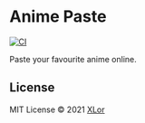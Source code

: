 # Anime Paste

[![CI](https://github.com/XLorPaste/AnimePaste/actions/workflows/ci.yml/badge.svg)](https://github.com/XLorPaste/AnimePaste/actions/workflows/ci.yml)

Paste your favourite anime online.

## License

MIT License © 2021 [XLor](https://github.com/yjl9903)
